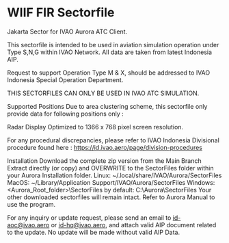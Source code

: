 # WIIF FIR Sectorfile
Jakarta Sector for IVAO Aurora ATC Client.

This sectorfile is intended to be used in aviation simulation operation under Type S,N,G within IVAO Network. All data are taken from latest Indonesia AIP.

Request to support Operation Type M & X, should be addressed to IVAO Indonesia Special Operation Department.

THIS SECTORFILES CAN ONLY BE USED IN IVAO ATC SIMULATION.

Supported Positions
Due to area clustering scheme, this sectorfile only provide data for following positions only :

Radar Display Optimized to 1366 x 768 pixel screen resolution.

For any procedural discrepancies, please refer to IVAO Indonesia Divisional procedure found here : https://id.ivao.aero/page/division-procedures

Installation
Download the complete zip version from the Main Branch
Extract directly (or copy) and OVERWRITE to the SectorFiles folder within your Aurora Installation folder.
Linux:
~/.local/share/IVAO/Aurora/SectorFiles
MacOS:
~/Library/Application Support/IVAO/Aurora/SectorFiles
Windows:
<Aurora_Root_folder>\SectorFiles
by default:
C:\Aurora\SectorFiles
Your other downloaded sectorfiles will remain intact.
Refer to Aurora Manual to use the program.

For any inquiry or update request, please send an email to id-aoc@ivao.aero or id-hq@ivao.aero, and attach valid AIP document related to the update.
No update will be made without valid AIP Data.
